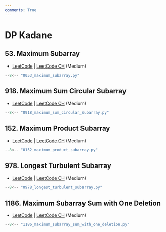 ```yaml
---
comments: True
---
```


# DP Kadane

## 53. Maximum Subarray

-   [LeetCode](https://leetcode.com/problems/maximum-subarray/) | [LeetCode CH](https://leetcode.cn/problems/maximum-subarray/) (Medium)

```python
--8<-- "0053_maximum_subarray.py"
```

## 918. Maximum Sum Circular Subarray

-   [LeetCode](https://leetcode.com/problems/maximum-sum-circular-subarray/) | [LeetCode CH](https://leetcode.cn/problems/maximum-sum-circular-subarray/) (Medium)

```python
--8<-- "0918_maximum_sum_circular_subarray.py"
```

## 152. Maximum Product Subarray

-   [LeetCode](https://leetcode.com/problems/maximum-product-subarray/) | [LeetCode CH](https://leetcode.cn/problems/maximum-product-subarray/) (Medium)

```python
--8<-- "0152_maximum_product_subarray.py"
```

## 978. Longest Turbulent Subarray

-   [LeetCode](https://leetcode.com/problems/longest-turbulent-subarray/) | [LeetCode CH](https://leetcode.cn/problems/longest-turbulent-subarray/) (Medium)

```python
--8<-- "0978_longest_turbulent_subarray.py"
```

## 1186. Maximum Subarray Sum with One Deletion

-   [LeetCode](https://leetcode.com/problems/maximum-subarray-sum-with-one-deletion/) | [LeetCode CH](https://leetcode.cn/problems/maximum-subarray-sum-with-one-deletion/) (Medium)

```python
--8<-- "1186_maximum_subarray_sum_with_one_deletion.py"
```
